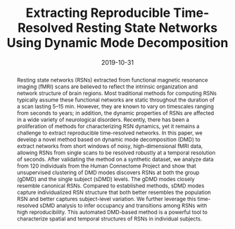 ---
title: "Extracting Reproducible Time-Resolved Resting State Networks Using Dynamic Mode Decomposition"
authors:
- James M. Kunert-Graf
- Kristian M. Eschenburg
- David J. Galas
- J. Nathan Kutz
- Swati D. Rane
- Bingni W. Brunton
date: "2019-10-31"
doi: ""

# Schedule page publish date (NOT publication's date).
publishDate: "2019-10-31"

# Publication type.
# Legend: 0 = Uncategorized; 1 = Conference paper; 2 = Journal article;
# 3 = Preprint / Working Paper; 4 = Report; 5 = Book; 6 = Book section;
# 7 = Thesis; 8 = Patent
publication_types: ["2"]

# Publication name and optional abbreviated publication name.
publication: ""
publication_short: ""

abstract: "Resting state networks (RSNs) extracted from functional magnetic resonance imaging (fMRI) scans are believed to reflect the intrinsic organization and network structure of brain regions. Most traditional methods for computing RSNs typically assume these functional networks are static throughout the duration of a scan lasting 5–15 min. However, they are known to vary on timescales ranging from seconds to years; in addition, the dynamic properties of RSNs are affected in a wide variety of neurological disorders. Recently, there has been a proliferation of methods for characterizing RSN dynamics, yet it remains a challenge to extract reproducible time-resolved networks. In this paper, we develop a novel method based on dynamic mode decomposition (DMD) to extract networks from short windows of noisy, high-dimensional fMRI data, allowing RSNs from single scans to be resolved robustly at a temporal resolution of seconds. After validating the method on a synthetic dataset, we analyze data from 120 individuals from the Human Connectome Project and show that unsupervised clustering of DMD modes discovers RSNs at both the group (gDMD) and the single subject (sDMD) levels. The gDMD modes closely resemble canonical RSNs. Compared to established methods, sDMD modes capture individualized RSN structure that both better resembles the population RSN and better captures subject-level variation. We further leverage this time-resolved sDMD analysis to infer occupancy and transitions among RSNs with high reproducibility. This automated DMD-based method is a powerful tool to characterize spatial and temporal structures of RSNs in individual subjects."

# Summary. An optional shortened abstract.
summary:  In this paper, we develop a novel method based on dynamic mode decomposition (DMD) to extract resting-state networks from short windows of noisy, high-dimensional fMRI data, allowing RSNs from single scans to be resolved robustly at a temporal resolution of seconds.  This automated DMD-based method is a powerful tool to characterize spatial and temporal structures of RSNs in individual subjects.

tags:
- dynamic networks
- modal decomposition
- fMRI
- independent component analysis
- Human Connectopy Project
featured: true

links:
- name: Paper
  url: https://www.frontiersin.org/articles/10.3389/fncom.2019.00075/full
url_pdf: ''
url_code: 'https://github.com/kristianeschenburg/dmd'
url_dataset: ''
url_poster: ''
url_project: ''
url_slides: ''
url_source: ''
url_video: ''

# Featured image
# To use, add an image named `featured.jpg/png` to your page's folder. 
image:
  caption: ""
  focal_point: ""
  preview_only: false

# Associated Projects (optional).
#   Associate this publication with one or more of your projects.
#   Simply enter your project's folder or file name without extension.
#   E.g. `internal-project` references `content/project/internal-project/index.md`.
#   Otherwise, set `projects: []`.
# projects:
# - internal-project

# Slides (optional).
#   Associate this publication with Markdown slides.
#   Simply enter your slide deck's filename without extension.
#   E.g. `slides: "example"` references `content/slides/example/index.md`.
#   Otherwise, set `slides: ""`.
# slides: example
---